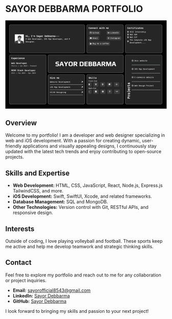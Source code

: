# SAYOR DEBBARMA PORTFOLIO

![Portfolio Preview](https://github.com/sayordebbarma/SD-Portfolio/blob/0bae3969cd6ef2dbe6319b2001a01f637d0ed25b/src/assets/portfolio_preview.png)

## Overview

Welcome to my portfolio! I am a developer and web designer specializing in web and iOS development. With a passion for creating dynamic, user-friendly applications and visually appealing designs, I continuously stay updated with the latest tech trends and enjoy contributing to open-source projects.

## Skills and Expertise

- **Web Development:** HTML, CSS, JavaScript, React, Node.js, Express.js TailwindCSS, and more.
- **iOS Development:** Swift, SwiftUI, Xcode, and related frameworks.
- **Database Management:** SQL and MongoDB.
- **Other Technologies:** Version control with Git, RESTful APIs, and responsive design.

## Interests

Outside of coding, I love playing volleyball and football. These sports keep me active and help me develop teamwork and strategic thinking skills.

## Contact

Feel free to explore my portfolio and reach out to me for any collaboration or project inquiries.

- **Email:** [sayorofficial8543@gmail.com](mailto:sayorofficial8543@gmail.com)
- **LinkedIn:** [Sayor Debbarma](https://linkedin.com/in/sayordebbarma)
- **GitHub:** [Sayor Debbarma](https://github.com/sayordebbarma)

I look forward to bringing my skills and passion to your next project!
